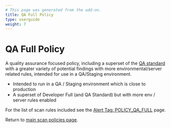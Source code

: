 ```yaml
---
# This page was generated from the add-on.
title: QA Full Policy
type: userguide
weight: 7
---
```


# QA Full Policy

A quality assurance focused policy, including a superset of the [QA standard](/docs/desktop/addons/scan-policies/policy-qa-std/) with a greater variety of potential findings with more environmental/server related rules, intended for use in a QA/Staging environment.

* Intended to run in a QA / Staging environment which is close to production
* A superset of Developer Full (and QA Standard) but with more env / server rules enabled

For the list of scan rules included see the [Alert Tag: POLICY_QA_FULL](/alerttags/policy_qa_full/) page.

Return to [main scan policies page](/docs/desktop/addons/scan-policies/).

